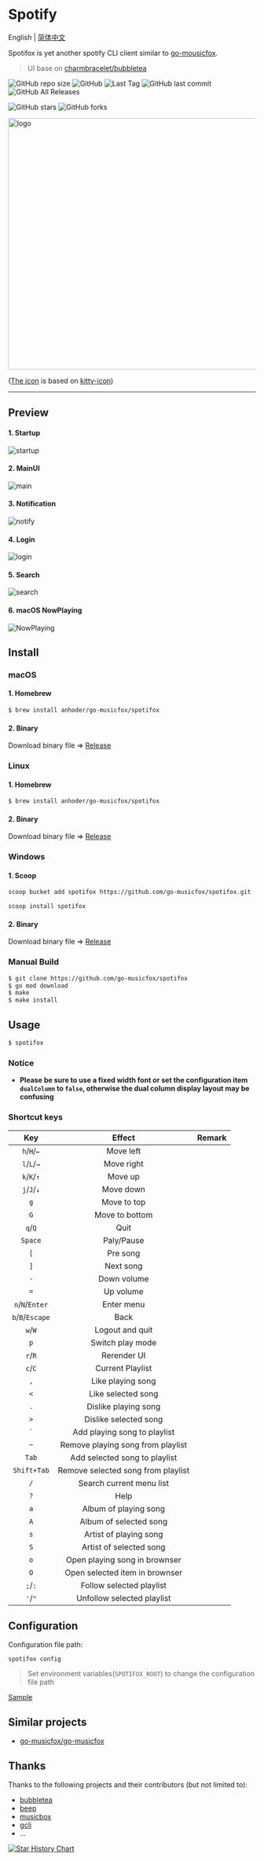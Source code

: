 # Spotify

English | [简体中文](./README_CN.md)

Spotifox is yet another spotify CLI client similar to [go-mousicfox](https://github.com/go-musicfox/spotifox).

> UI base on [charmbracelet/bubbletea](https://github.com/charmbracelet/bubbletea)

![GitHub repo size](https://img.shields.io/github/repo-size/go-musicfox/spotifox) ![GitHub](https://img.shields.io/github/license/go-musicfox/spotifox) ![Last Tag](https://badgen.net/github/tag/go-musicfox/spotifox) ![GitHub last commit](https://badgen.net/github/last-commit/go-musicfox/spotifox) ![GitHub All Releases](https://img.shields.io/github/downloads/go-musicfox/spotifox/total)

![GitHub stars](https://img.shields.io/github/stars/go-musicfox/spotifox?style=social) ![GitHub forks](https://img.shields.io/github/forks/go-musicfox/spotifox?style=social)

<p><img src="previews/logo.png" alt="logo" width="512"/></p>

([The icon](https://github.com/go-musicfox/go-musicfox-icon) is based on [kitty-icon](https://github.com/DinkDonk/kitty-icon))

------------------------------

## Preview

#### 1. Startup

![startup](previews/startup.png)

#### 2. MainUI

![main](previews/main.png)

#### 3. Notification

![notify](previews/notify.png)

#### 4. Login

![login](previews/login.png)

#### 5. Search

![search](previews/search.png)

#### 6. macOS NowPlaying

![NowPlaying](previews/nowplaying.png)

## Install

### macOS

#### 1. Homebrew

```sh
$ brew install anhoder/go-musicfox/spotifox
```

#### 2. Binary

Download binary file => [Release](https://github.com/go-musicfox/spotifox/releases/latest)

### Linux

#### 1. Homebrew

```sh
$ brew install anhoder/go-musicfox/spotifox
```

#### 2. Binary

Download binary file => [Release](https://github.com/go-musicfox/spotifox/releases/latest)

### Windows

#### 1. Scoop

```sh
scoop bucket add spotifox https://github.com/go-musicfox/spotifox.git

scoop install spotifox
```

#### 2. Binary

Download binary file => [Release](https://github.com/go-musicfox/spotifox/releases/latest)

### Manual Build

```sh
$ git clone https://github.com/go-musicfox/spotifox
$ go mod download
$ make
$ make install
```

## Usage

```sh
$ spotifox
```

### Notice

- **Please be sure to use a fixed width font or set the configuration item `dualColumn` to `false`, otherwise the dual column display layout may be confusing**


### Shortcut keys

|       Key        |               Effect               |    Remark    |
|:----------------:|:----------------------------------:|:------------:|
|   `h`/`H`/`←`    |             Move left              |              |
|   `l`/`L`/`→`    |             Move right             |              |
|   `k`/`K`/`↑`    |              Move up               |              |
|   `j`/`J`/`↓`    |             Move down              |              |
|       `g`        |            Move to top             |              |
|       `G`        |           Move to bottom           |              |
|     `q`/`Q`      |                Quit                |              |
|     `Space`      |             Paly/Pause             |              |
|       `[`        |              Pre song              |              |
|       `]`        |             Next song              |              |
|       `-`        |            Down volume             |              |
|       `=`        |             Up volume              |              |
| `n`/`N`/`Enter`  |             Enter menu             |              |
| `b`/`B`/`Escape` |                Back                |              |
|     `w`/`W`      |          Logout and quit           |              |
|       `p`        |          Switch play mode          |              |
|     `r`/`R`      |            Rerender UI             |              |
|     `c`/`C`      |          Current Playlist          |              |
|       `,`        |         Like playing song          |              |
|       `<`        |         Like selected song         |              |
|       `.`        |        Dislike playing song        |              |
|       `>`        |       Dislike selected song        |              |
|     `` ` ``      |    Add playing song to playlist    |              |
|       `~`        | Remove playing song from playlist  |              |
|      `Tab`       |   Add selected song to playlist    |              |
|   `Shift+Tab`    | Remove selected song from playlist |              |
|       `/`        |      Search current menu list      |              |
|       `?`        |                Help                |              |
|       `a`        |       Album of playing song        |              |
|       `A`        |       Album of selected song       |              |
|       `s`        |       Artist of playing song       |              |
|       `S`        |      Artist of selected song       |              |
|       `o`        |   Open playing song in brownser    |              |
|       `O`        |   Open selected item in brownser   |              |
|     `;`/`:`      |      Follow selected playlist      |              |
|     `'`/`"`      |     Unfollow selected playlist     |              |

## Configuration

Configuration file path:

```shell
spotifox config
```

> Set environment variables(`SPOTIFOX_ROOT`) to change the configuration file path

[Sample](./utils/embed/spotifox.ini)


## Similar projects

* [go-musicfox/go-musicfox](https://github.com/go-musicfox/go-musicfox)

## Thanks

Thanks to the following projects and their contributors (but not limited to):

* [bubbletea](https://github.com/charmbracelet/bubbletea)
* [beep](https://github.com/faiface/beep)
* [musicbox](https://github.com/darknessomi/musicbox)
* [gcli](https://github.com/gookit/gcli)
* ...


[![Star History Chart](https://api.star-history.com/svg?repos=go-musicfox/spotifox&type=Date)](https://star-history.com/#go-musicfox/spotifox&Date)
